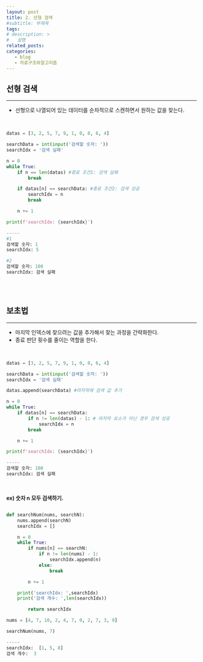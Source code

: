 ```yaml
---
layout: post
title: 2. 선형 검색
#subtitle: 부제목
tags: 
# description: >
#   설명
related_posts:
categories:
   - blog
   - 자료구조와알고리즘
---
```


## 선형 검색

---

- 선형으로 나열되어 있는 데이터를 순차적으로 스캔하면서 원하는 값을 찾는다.

<br>

```python
datas = [3, 2, 5, 7, 9, 1, 0, 8, 6, 4]

searchData = int(input('검색할 숫자: '))
searchIdx = '검색 실패'

n = 0
while True:
	if n == len(datas) #종료 조건1: 검색 실패
		break

	if datas[n] == searchData: #종료 조건2: 검색 성공
		searchIdx = n
		break

	n += 1

print(f'searchIdx: {searchIdx}')

-----
#1
검색할 숫자: 1
searchIdx: 5

#2
검색할 숫자: 100
searchIdx: 검색 실패
```

<br>
<br>

## 보초법

---

- 마지막 인덱스에 찾으려는 값을 추가해서 찾는 과정을 간략화한다.
- 종료 판단 횟수를 줄이는 역할을 한다.

<br>

```python
datas = [3, 2, 5, 7, 9, 1, 0, 8, 6, 4]

searchData = int(input('검색할 숫자: '))
searchIdx = '검색 실패'

datas.append(searchData) #마지막에 검색 값 추가

n = 0
while True:
    if datas[n] == searchData:
        if n != len(datas) - 1: # 마지막 요소가 아닌 경우 검색 성공
            searchIdx = n
        break

    n += 1

print(f'searchIdx: {searchIdx}')

-----
검색할 숫자: 100
searchIdx: 검색 실패
```


<br>

**ex) 숫자 n 모두 검색하기.**

```python

def searchNum(nums, searchN):
    nums.append(searchN)
    searchIdx = []

    n = 0
    while True:
        if nums[n] == searchN:
            if n != len(nums) - 1:
                searchIdx.append(n)
            else:
                break

        n += 1

    print('searchIdx: ',searchIdx)
    print('검색 개수: ',len(searchIdx))

		return searchIdx

nums = [4, 7, 10, 2, 4, 7, 0, 2, 7, 3, 9]

searchNum(nums, 7)

-----
searchIdx:  [1, 5, 8]
검색 개수:  3
```